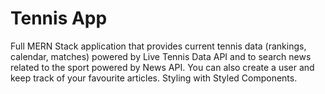 # Tennis App

Full MERN Stack application that provides current tennis data (rankings, calendar, matches) powered by Live Tennis Data API and to search news related to the sport powered by News API. You can also create a user and keep track of your favourite articles.
Styling with Styled Components.